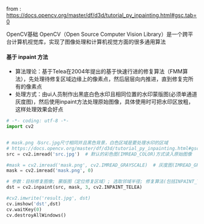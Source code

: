 from : https://docs.opencv.org/master/df/d3d/tutorial_py_inpainting.html#gsc.tab=0

OpenCV基础
OpenCV（Open Source Computer Vision Library）是一个跨平台计算机视觉库，实现了图像处理和计算机视觉方面的很多通用算法

#### 基于 inpaint 方法
- 算法理论：基于Telea在2004年提出的基于快速行进的修复算法（FMM算法），先处理待修复区域边缘上的像素点，然后层层向内推进，直到修复完所有的像素点
- 处理方式：由ui人员制作出黑底白色水印且相同位置的水印蒙版图(必须单通道灰度图)，然后使用inpaint方法处理原始图像，具体使用时可把水印区放粗，这样处理效果会好点
```python
# -*- coding: utf-8 -*-
import cv2


# mask.png 与src.jpg尺寸相同并且黑色背景，白色区域是要处理水印的区域
# https://docs.opencv.org/master/df/d3d/tutorial_py_inpainting.html#gsc.tab=0
src = cv2.imread('src.jpg')  # 默认的彩色图(IMREAD_COLOR)方式读入原始图像

#mask = cv2.imread('mask.png', cv2.IMREAD_GRAYSCALE)  # 灰度图(IMREAD_GRAYSCALE)方式读入水印蒙版图像
mask = cv2.imread('mask.png', 0)

# 参数：目标修复图像; 蒙版图（定位修复区域）; 选取邻域半径; 修复算法(包括INPAINT_TELEA/INPAINT_NS， 前者算法效果较好)
dst = cv2.inpaint(src, mask, 3, cv2.INPAINT_TELEA)

#cv2.imwrite('result.jpg', dst)
cv.imshow('dst',dst)
cv.waitKey(0)
cv.destroyAllWindows()
```
